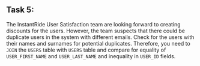 ## Task 5:

The InstantRide User Satisfaction team are looking forward to creating discounts for the users. However, the team suspects that there could be duplicate users in the system with different emails. Check for the users with their names and surnames for potential duplicates. Therefore, you need to `JOIN` the `USERS` table with `USERS` table and compare for equality of `USER_FIRST_NAME` and `USER_LAST_NAME` and inequality in `USER_ID` fields.
